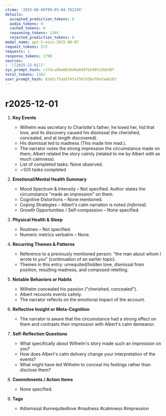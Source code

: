 ```yaml
---
ctime: '2025-08-08T09:05:04.762250'
details:
  accepted_prediction_tokens: 0
  audio_tokens: 0
  cached_tokens: 0
  reasoning_tokens: 1344
  rejected_prediction_tokens: 0
model_name: gpt-5-mini-2025-08-07
request_tokens: 572
requests: 1
response_tokens: 1790
sources:
- '[[2025-12-01]]'
sys_prompt_hash: c37dca99a8836d9a8d9fb349533b638f
total_tokens: 2362
user_prompt_hash: 8142cf5a93f4fa7567d3baf0afae6183
---
```

# r2025-12-01

1. **Key Events**
   * Wilhelm was secretary to Charlotte's father; he loved her, hid that love, and its discovery caused his dismissal (he cherished, concealed, and at length discovered).
   * His dismissal led to madness (This made him mad.).
   * The narrator notes the strong impression the circumstance made on them; Albert related the story calmly (related to me by Albert with as much calmness).
   * List of completed tasks: None observed.
   * ✓0/0 tasks completed

2. **Emotional/Mental Health Summary**
   * Mood Spectrum & Intensity – Not specified. Author states the circumstance "made an impression" on them.
   * Cognitive Distortions – None mentioned.
   * Coping Strategies – Albert's calm narration is noted *(inferred)*.
   * Growth Opportunities / Self‑compassion – None specified.

3. **Physical Health & Sleep**
   * Routines – Not specified.
   * Numeric metrics verbatim – None.

4. **Recurring Themes & Patterns**
   * Reference to a previously mentioned person: "the man about whom I wrote to you" (continuation of an earlier topic).
   * Themes in this entry: unrequited/hidden love, dismissal from position, resulting madness, and composed retelling.

5. **Notable Behaviors or Habits**
   * Wilhelm concealed his passion ("cherished, concealed").
   * Albert recounts events calmly.
   * The narrator reflects on the emotional impact of the account.

6. **Reflective Insight or Meta‑Cognition**
   * The narrator is aware that the circumstance had a strong effect on them and contrasts their impression with Albert's calm demeanor.

7. **Self‑Reflection Questions**
   * What specifically about Wilhelm's story made such an impression on you?
   * How does Albert's calm delivery change your interpretation of the events?
   * What might have led Wilhelm to conceal his feelings rather than disclose them?

8. **Commitments / Action Items**
   * None specified.

9. **Tags**
   * #dismissal #unrequitedlove #madness #calmness #impression